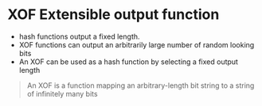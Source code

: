 # XOF Extensible output function

* hash functions output a fixed length.
* XOF functions can output an arbitrarily large number of random looking bits
* An XOF can be used as a hash function by selecting a fixed output length

> An XOF is a function mapping an arbitrary-length bit string to a string of infinitely many bits

